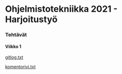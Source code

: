 # Ohjelmistotekniikka 2021 - Harjoitustyö

### Tehtävät

#### Viikko 1

[gitlog.txt](https://github.com/juhana-peltomaa/ot-harjoitustyo/blob/master/laskarit/viikko1/gitlog.txt)

[komentorivi.txt](https://github.com/juhana-peltomaa/ot-harjoitustyo/blob/master/laskarit/viikko1/komentorivi.txt)
